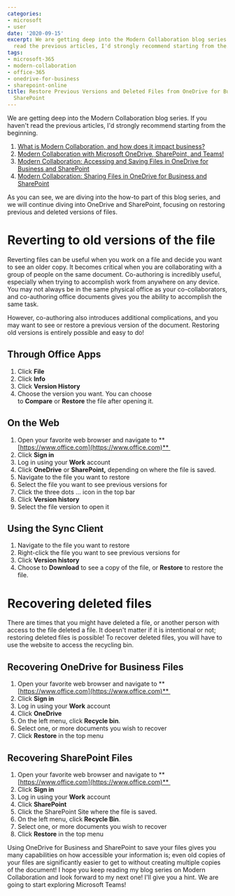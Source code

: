 ```yaml
---
categories:
- microsoft
- user
date: '2020-09-15'
excerpt: We are getting deep into the Modern Collaboration blog series. If you haven't
  read the previous articles, I'd strongly recommend starting from the...
tags:
- microsoft-365
- modern-collaboration
- office-365
- onedrive-for-business
- sharepoint-online
title: Restore Previous Versions and Deleted Files from OneDrive for Business and
  SharePoint
---
```


We are getting deep into the Modern Collaboration blog series. If you haven't read the previous articles, I'd strongly recommend starting from the beginning.

1. [What is Modern Collaboration, and how does it impact business?](https://mattblogsit.com/microsoft/what-is-modern-collaboration-and-how-does-it-impact-business)
2. [Modern Collaboration with Microsoft OneDrive, SharePoint, and Teams!](https://mattblogsit.com/microsoft/modern-collaboration-with-microsoft-onedrive-sharepoint-and-teams)
3. [Modern Collaboration: Accessing and Saving Files in OneDrive for Business and SharePoint](https://mattblogsit.com/microsoft/modern-collaboration-accessing-and-saving-files-in-onedrive-for-business-and-sharepoint)
4. [Modern Collaboration: Sharing Files in OneDrive for Business and SharePoint](https://mattblogsit.com/microsoft/modern-collaboration-sharing-files-in-onedrive-for-business-and-sharepoint)

As you can see, we are diving into the how-to part of this blog series, and we will continue diving into OneDrive and SharePoint, focusing on restoring previous and deleted versions of files.

# Reverting to old versions of the file

Reverting files can be useful when you work on a file and decide you want to see an older copy. It becomes critical when you are collaborating with a group of people on the same document. Co-authoring is incredibly useful, especially when trying to accomplish work from anywhere on any device. You may not always be in the same physical office as your co-collaborators, and co-authoring office documents gives you the ability to accomplish the same task.

However, co-authoring also introduces additional complications, and you may want to see or restore a previous version of the document. Restoring old versions is entirely possible and easy to do!

## Through Office Apps

1. Click **File**
2. Click **Info**
3. Click **Version History**
4. Choose the version you want. You can choose to **Compare** or **Restore** the file after opening it.

## On the Web

1. Open your favorite web browser and navigate to **[https://www.office.com](https://www.office.com)** 
2. Click **Sign in**
3. Log in using your **Work** account
4. Click **OneDrive** or **SharePoint,** depending on where the file is saved.
5. Navigate to the file you want to restore
6. Select the file you want to see previous versions for
7. Click the three dots ... icon in the top bar
8. Click **Version history**
9. Select the file version to open it

## Using the Sync Client

1. Navigate to the file you want to restore
2. Right-click the file you want to see previous versions for
3. Click **Version history**
4. Choose to **Download** to see a copy of the file, or **Restore** to restore the file.

# Recovering deleted files

There are times that you might have deleted a file, or another person with access to the file deleted a file. It doesn't matter if it is intentional or not; restoring deleted files is possible! To recover deleted files, you will have to use the website to access the recycling bin.

## Recovering OneDrive for Business Files

1. Open your favorite web browser and navigate to **[https://www.office.com](https://www.office.com)** 
2. Click **Sign in**
3. Log in using your **Work** account
4. Click **OneDrive**
5. On the left menu, click **Recycle bin**.
6. Select one, or more documents you wish to recover 
7. Click **Restore** in the top menu

## Recovering SharePoint Files

1. Open your favorite web browser and navigate to **[https://www.office.com](https://www.office.com)** 
2. Click **Sign in**
3. Log in using your **Work** account
4. Click **SharePoint**
5. Click the SharePoint Site where the file is saved.
6. On the left menu, click **Recycle Bin**.
7. Select one, or more documents you wish to recover 
8. Click **Restore** in the top menu

Using OneDrive for Business and SharePoint to save your files gives you many capabilities on how accessible your information is; even old copies of your files are significantly easier to get to without creating multiple copies of the document! I hope you keep reading my blog series on Modern Collaboration and look forward to my next one! I'll give you a hint. We are going to start exploring Microsoft Teams!